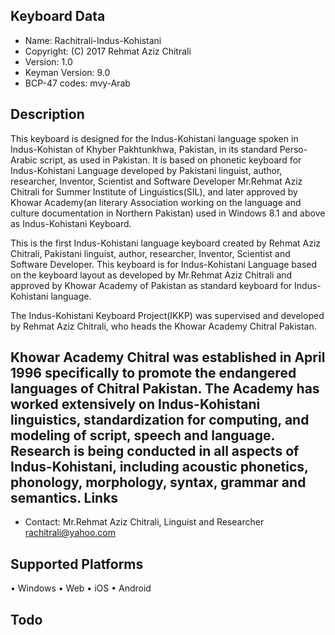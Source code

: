 Keyboard Data
-------------

* Name:           Rachitrali-Indus-Kohistani
* Copyright:      (C) 2017 Rehmat Aziz Chitrali
* Version:        1.0
* Keyman Version: 9.0
* BCP-47 codes:   mvy-Arab

Description
-----------

This keyboard is designed for the Indus-Kohistani language spoken in Indus-Kohistan of Khyber Pakhtunkhwa, Pakistan, in its standard Perso-Arabic script, as used in Pakistan. It is based on phonetic keyboard for Indus-Kohistani Language developed by Pakistani linguist, author, researcher, Inventor, Scientist and Software Developer Mr.Rehmat Aziz Chitrali for Summer Institute of Linguistics(SIL), and later approved by Khowar Academy(an literary Association working on the language and culture documentation in Northern Pakistan) used in Windows 8.1 and above as Indus-Kohistani Keyboard.

This is the first Indus-Kohistani language keyboard created by Rehmat Aziz Chitrali, Pakistani linguist, author, researcher, Inventor, Scientist and Software Developer. This keyboard is for Indus-Kohistani Language based on the keyboard layout as developed by Mr.Rehmat Aziz Chitrali and approved by Khowar Academy of Pakistan as standard keyboard for Indus-Kohistani language.

The Indus-Kohistani Keyboard Project(IKKP) was supervised and developed by Rehmat Aziz Chitrali, who heads the Khowar Academy Chitral Pakistan.

Khowar Academy Chitral was established in April 1996 specifically to promote the endangered languages of Chitral Pakistan. The Academy has worked extensively on Indus-Kohistani linguistics, standardization for computing, and modeling of script, speech and language. Research is being conducted in all aspects of Indus-Kohistani, including acoustic phonetics, phonology, morphology, syntax, grammar and semantics.
Links
-----

 * Contact: Mr.Rehmat Aziz Chitrali, Linguist and Researcher <rachitrali@yahoo.com>

Supported Platforms
-------------------
•	Windows
•	Web
•	iOS
•	Android

 
Todo
----

